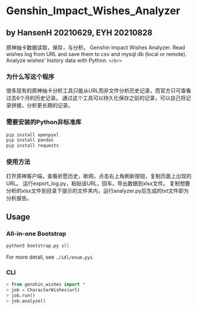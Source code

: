 # Genshin_Impact_Wishes_Analyzer

## by HansenH 20210629, EYH 20210828

原神抽卡数据读取，保存，与分析。
Genshin Impact Wishes Analyzer.
Read wishes log from URL and save them to csv and mysql db (local or remote). Analyze wishes' history data with Python.
`</br>`

### 为什么写这个程序

很多现有的原神抽卡分析工具只能从URL而非文件分析历史记录，而官方只可查看过去6个月的历史记录。
通过这个工具可以持久化保存之前的记录，可以自己将记录拼接，分析更长期的记录。

### 需要安装的Python非标准库

```bash
pip install openpyxl
pip install pandas
pip install requests
```

### 使用方法

打开原神客户端，查看祈愿历史，断网，点击右上角刷新按钮，复制页面上出现的URL。
运行export_log.py，粘贴该URL，回车，导出数据到xlsx文件。
复制想要分析的xlsx文件到目录下提示的文件夹内，运行analyzer.py后生成的txt文件即为分析报告。

## Usage

### All-in-one Bootstrap

```python
python3 bootstrap.py all
```

For more detail, see `./idl/enum.pyi`.

### CLI

```python
> from genshin_wishes import *
> job = CharacterWishes(url)
> job.run()
> job.analyze()
```


